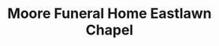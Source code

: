 ---
title: "Moore Funeral Home Eastlawn Chapel"
url: /tulsa/moore-funeral-home-eastlawn-chapel/
shop: funeral directors
---